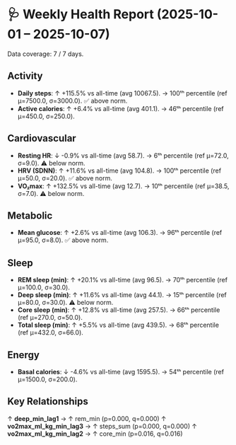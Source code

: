 # 🩺 Weekly Health Report (2025-10-01 – 2025-10-07)

Data coverage: 7 / 7 days.

## Activity
- **Daily steps**: ↑ +115.5% vs all-time (avg 10067.5). → 100ᵗʰ percentile (ref μ=7500.0, σ=3000.0). ✅ above norm.
- **Active calories**: ↑ +6.4% vs all-time (avg 401.1). → 46ᵗʰ percentile (ref μ=450.0, σ=250.0).

## Cardiovascular
- **Resting HR**: ↓ -0.9% vs all-time (avg 58.7). → 6ᵗʰ percentile (ref μ=72.0, σ=9.0). ⚠️ below norm.
- **HRV (SDNN)**: ↑ +11.6% vs all-time (avg 104.8). → 100ᵗʰ percentile (ref μ=50.0, σ=20.0). ✅ above norm.
- **VO₂max**: ↑ +132.5% vs all-time (avg 12.7). → 10ᵗʰ percentile (ref μ=38.5, σ=7.0). ⚠️ below norm.

## Metabolic
- **Mean glucose**: ↑ +2.6% vs all-time (avg 106.3). → 96ᵗʰ percentile (ref μ=95.0, σ=8.0). ✅ above norm.

## Sleep
- **REM sleep (min)**: ↑ +20.1% vs all-time (avg 96.5). → 70ᵗʰ percentile (ref μ=100.0, σ=30.0).
- **Deep sleep (min)**: ↑ +11.6% vs all-time (avg 44.1). → 15ᵗʰ percentile (ref μ=80.0, σ=30.0). ⚠️ below norm.
- **Core sleep (min)**: ↑ +12.8% vs all-time (avg 257.5). → 66ᵗʰ percentile (ref μ=270.0, σ=50.0).
- **Total sleep (min)**: ↑ +5.5% vs all-time (avg 439.5). → 68ᵗʰ percentile (ref μ=432.0, σ=66.0).

## Energy
- **Basal calories**: ↓ -4.6% vs all-time (avg 1595.5). → 54ᵗʰ percentile (ref μ=1500.0, σ=200.0).

## Key Relationships
↑ **deep_min_lag1** → ↑ rem_min (p=0.000, q=0.000)
↑ **vo2max_ml_kg_min_lag3** → ↑ steps_sum (p=0.000, q=0.000)
↑ **vo2max_ml_kg_min_lag2** → ↑ core_min (p=0.016, q=0.016)
